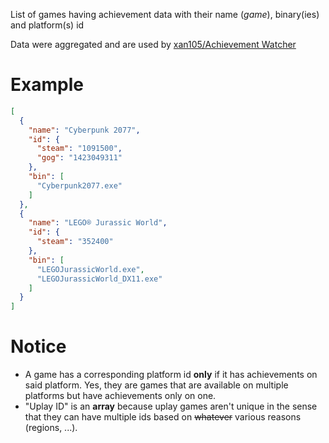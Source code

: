 List of games having achievement data with their name (_game_), binary(ies) and platform(s) id

Data were aggregated and are used by [xan105/Achievement Watcher](https://github.com/xan105/Achievement-Watcher)

Example
=======

```json
[
  {
    "name": "Cyberpunk 2077",
    "id": {
      "steam": "1091500",
      "gog": "1423049311"
    },
    "bin": [
      "Cyberpunk2077.exe"
    ]
  },
  {
    "name": "LEGO® Jurassic World",
    "id": {
      "steam": "352400"
    },
    "bin": [
      "LEGOJurassicWorld.exe",
      "LEGOJurassicWorld_DX11.exe"
    ]
  }
]
```

Notice
======

- A game has a corresponding platform id **only** if it has achievements on said platform. Yes, they are games that are available on multiple platforms but have achievements only on one.
- "Uplay ID" is an **array** because uplay games aren't unique in the sense that they can have multiple ids based on ~~whatever~~ various reasons (regions, ...).